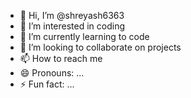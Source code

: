 - 👋 Hi, I’m @shreyash6363
- 👀 I’m interested in coding
- 🌱 I’m currently learning to code
- 💞️ I’m looking to collaborate on projects
- 📫 How to reach me 
- 😄 Pronouns: ...
- ⚡ Fun fact: ...

<!---
shreyash6363/shreyash6363 is a ✨ special ✨ repository because its `README.md` (this file) appears on your GitHub profile.
You can click the Preview link to take a look at your changes.
--->
